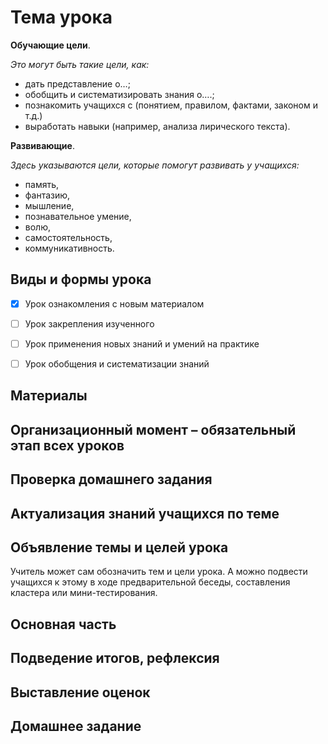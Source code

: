 # Тема урока

**Обучающие цели**.

*Это могут быть такие цели, как:*

- дать представление о…;
- обобщить и систематизировать знания о….;
- познакомить учащихся с (понятием, правилом, фактами, законом и т.д.)
- выработать навыки (например, анализа лирического текста).

**Развивающие**.

*Здесь указываются цели, которые помогут развивать у учащихся:*

- память,
- фантазию,
- мышление,
- познавательное умение,
- волю,
- самостоятельность,
- коммуникативность.

## Виды и формы урока

- [x] Урок ознакомления с новым материалом

- [ ] Урок закрепления изученного

- [ ] Урок применения новых знаний и умений на практике

- [ ] Урок обобщения и систематизации знаний

## Материалы

## Организационный момент – обязательный этап всех уроков

## Проверка домашнего задания

## Актуализация знаний учащихся по теме

## Объявление темы и целей урока

 Учитель может сам обозначить тем и цели урока. А можно подвести учащихся к этому в ходе предварительной беседы, составления кластера или мини-тестирования.

## Основная часть

## Подведение итогов, рефлексия

## Выставление оценок

## Домашнее задание